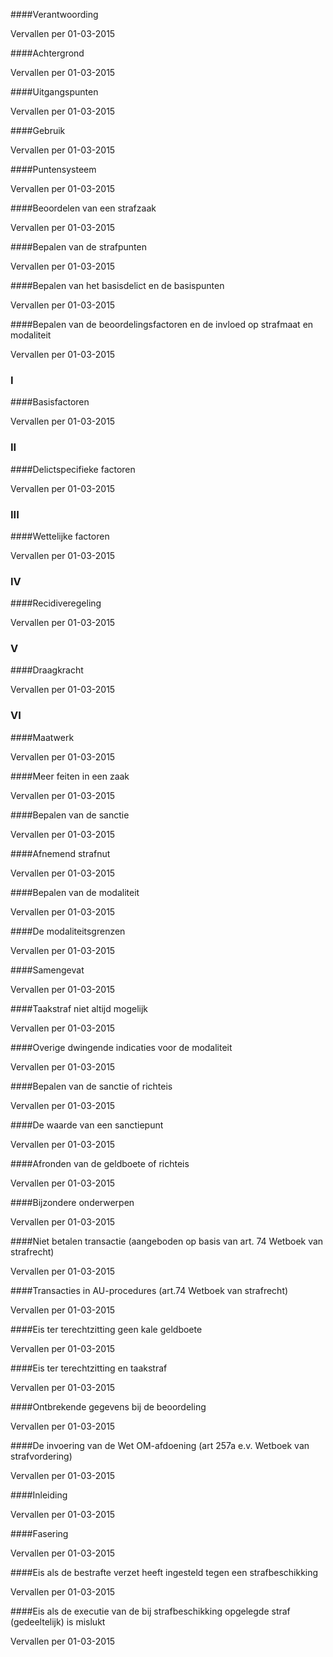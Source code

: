 <meta http-equiv='Content-Type' content='text/html; charset=utf-8' />


####Verantwoording

Vervallen per 01-03-2015 

####Achtergrond

Vervallen per 01-03-2015 

####Uitgangspunten

Vervallen per 01-03-2015 

####Gebruik

Vervallen per 01-03-2015 

####Puntensysteem

Vervallen per 01-03-2015 

####Beoordelen van een strafzaak

Vervallen per 01-03-2015 

####Bepalen van de strafpunten

Vervallen per 01-03-2015 

####Bepalen van het basisdelict en de basispunten

Vervallen per 01-03-2015 

####Bepalen van de beoordelingsfactoren en de invloed op strafmaat en modaliteit

Vervallen per 01-03-2015 

### I  

####Basisfactoren

Vervallen per 01-03-2015 

### II  

####Delictspecifieke factoren

Vervallen per 01-03-2015 

### III  

####Wettelijke factoren

Vervallen per 01-03-2015 

### IV  

####Recidiveregeling

Vervallen per 01-03-2015 

### V  

####Draagkracht

Vervallen per 01-03-2015 

### VI  

####Maatwerk

Vervallen per 01-03-2015 

####Meer feiten in een zaak

Vervallen per 01-03-2015 

####Bepalen van de sanctie

Vervallen per 01-03-2015 

####Afnemend strafnut

Vervallen per 01-03-2015 

####Bepalen van de modaliteit

Vervallen per 01-03-2015 

####De modaliteitsgrenzen

Vervallen per 01-03-2015 

####Samengevat

Vervallen per 01-03-2015 

####Taakstraf niet altijd mogelijk

Vervallen per 01-03-2015 

####Overige dwingende indicaties voor de modaliteit

Vervallen per 01-03-2015 

####Bepalen van de sanctie of richteis

Vervallen per 01-03-2015 

####De waarde van een sanctiepunt

Vervallen per 01-03-2015 

####Afronden van de geldboete of richteis

Vervallen per 01-03-2015 

####Bijzondere onderwerpen

Vervallen per 01-03-2015 

####Niet betalen transactie (aangeboden op basis van art. 74 Wetboek van strafrecht)

Vervallen per 01-03-2015 

####Transacties in AU-procedures (art.74 Wetboek van strafrecht)

Vervallen per 01-03-2015 

####Eis ter terechtzitting geen kale geldboete

Vervallen per 01-03-2015 

####Eis ter terechtzitting en taakstraf

Vervallen per 01-03-2015 

####Ontbrekende gegevens bij de beoordeling

Vervallen per 01-03-2015 

####De invoering van de Wet OM-afdoening (art 257a e.v. Wetboek van strafvordering)

Vervallen per 01-03-2015 

####Inleiding

Vervallen per 01-03-2015 

####Fasering

Vervallen per 01-03-2015 

####Eis als de bestrafte verzet heeft ingesteld tegen een strafbeschikking

Vervallen per 01-03-2015 

####Eis als de executie van de bij strafbeschikking opgelegde straf (gedeeltelijk) is mislukt

Vervallen per 01-03-2015 

